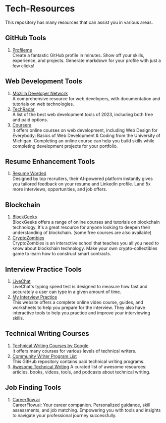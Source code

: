 # Tech-Resources
This repository has many resources that can assist you in various areas.
## GitHub Tools
1) [Profileme](https://www.profileme.dev/) <br>
Create a fantastic GitHub profile in minutes. Show off your skills, experience, and projects. Generate markdown for your profile with just a few clicks!

## Web Development Tools
1) [Mozilla Developer Network](https://developer.mozilla.org/en-US/) <br>
A comprehensive resource for web developers, with documentation and tutorials on web technologies.
2) [TechRadar](https://www.techradar.com/news/best-web-development-tool) <br>
A list of the best web development tools of 2023, including both free and paid options.
3) [Coursera](https://www.coursera.org/articles/web-developer) <br> 
It offers online courses on web development, including Web Design for Everybody: Basics of Web Development & Coding from the University of Michigan. Completing an online course can help you build skills while completing development projects for your portfolio.

## Resume Enhancement Tools
1) [Resume Worded](https://resumeworded.com/index.php) <br>
Designed by top recruiters, their AI-powered platform instantly gives you tailored feedback on your resume and LinkedIn profile.
Land 5x more interviews, opportunities, and job offers.

## Blockchain
1) [BlockGeeks](https://blockgeeks.com/) <br>
BlockGeeks offers a range of online courses and tutorials on blockchain technology. It's a great resource for anyone looking to deepen their understanding of blockchain. (some free courses are also available)
2) [CryptoZombies](https://cryptozombies.io/) <br>
CryptoZombies is an interactive school that teaches you all you need to know about blockchain technology. Make your own crypto-collectibles game to learn how to construct smart contracts.

## Interview Practice Tools 
1) [LiveChat](https://www.livechat.com/typing-speed-test/#/) <br>
LiveChat's typing speed test is designed to measure how fast and accurately a user can type in a given amount of time.
2) [My Interview Practice](https://myinterviewpractice.com/) <br>
This website offers a complete online video course, guides, and worksheets to help you prepare for the interview. They also have interactive tools to help you practice and improve your interviewing skills.

## Technical Writing Courses 
1) [Technical Writing Courses by Google](https://developers.google.com/tech-writing) <br>
It offers many courses for various levels of technical writers.
2) [Community Writer Program List](https://github.com/malgamves/CommunityWriterPrograms) <br>
This GitHub repository contains paid technical writing programs.
3) [Awesome Technical Writing](https://github.com/BolajiAyodeji/awesome-technical-writing) <be>
A curated list of awesome resources: articles, books, videos, tools, and podcasts about technical writing.

## Job Finding Tools
1) [Careerflow.ai](https://www.careerflow.ai/) <br>
CareerFlow.ai: Your career companion. Personalized guidance, skill assessments, and job matching. Empowering you with tools and insights to navigate your professional journey successfully.
